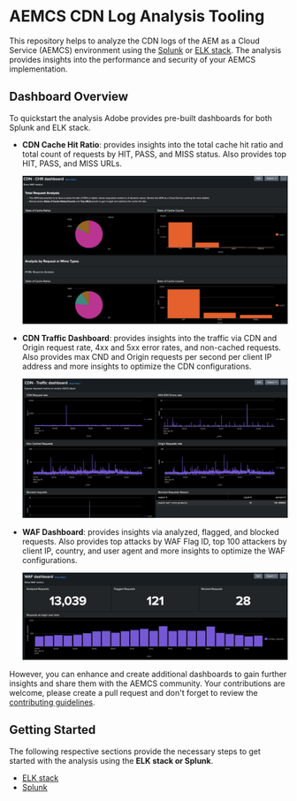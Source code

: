 # AEMCS CDN Log Analysis Tooling

This repository helps to analyze the CDN logs of the AEM as a Cloud Service (AEMCS) environment using the [Splunk](https://www.splunk.com/en_us/products/observability-cloud.html) or [ELK stack](https://www.elastic.co/elastic-stack). The analysis provides insights into the performance and security of your AEMCS implementation.

## Dashboard Overview

To quickstart the analysis Adobe provides pre-built dashboards for both Splunk and ELK stack.

- **CDN Cache Hit Ratio**: provides insights into the total cache hit ratio and total count of requests by HIT, PASS, and MISS status. Also provides top HIT, PASS, and MISS URLs.

    ![CDN Cache Hit Ratio](images/CHR-dashboard.png)

- **CDN Traffic Dashboard**: provides insights into the traffic via CDN and Origin request rate, 4xx and 5xx error rates, and non-cached requests. Also provides max CND and Origin requests per second per client IP address and more insights to optimize the CDN configurations.

    ![CDN Traffic Dashboard](images/Traffic-dashboard.png)

- **WAF Dashboard**: provides insights via analyzed, flagged, and blocked requests. Also provides top attacks by WAF Flag ID, top 100 attackers by client IP, country, and user agent and more insights to optimize the WAF configurations.

    ![WAF Dashboard](images/WAF-Dashboard.png)

However, you can enhance and create additional dashboards to gain further insights and share them with the AEMCS community. Your contributions are welcome, please create a pull request and don't forget to review the [contributing guidelines](CONTRIBUTING.md).

## Getting Started

The following respective sections provide the necessary steps to get started with the analysis using the **ELK stack or Splunk**.

- [ELK stack](ELK/README.md)
- [Splunk](Splunk/README.md)




